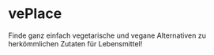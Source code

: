 # vePlace
 Finde ganz einfach vegetarische und vegane Alternativen zu herkömmlichen Zutaten für Lebensmittel! 